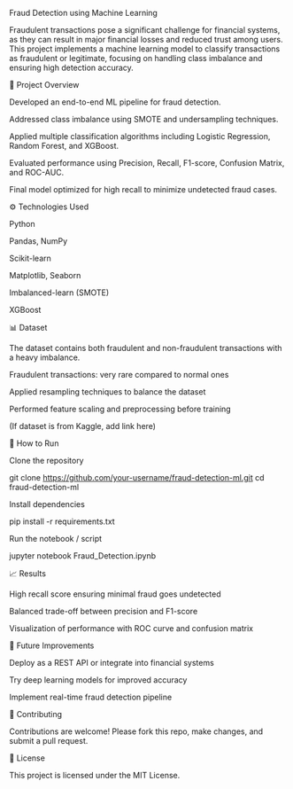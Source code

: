 Fraud Detection using Machine Learning

Fraudulent transactions pose a significant challenge for financial systems, as they can result in major financial losses and reduced trust among users. This project implements a machine learning model to classify transactions as fraudulent or legitimate, focusing on handling class imbalance and ensuring high detection accuracy.

📌 Project Overview

Developed an end-to-end ML pipeline for fraud detection.

Addressed class imbalance using SMOTE and undersampling techniques.

Applied multiple classification algorithms including Logistic Regression, Random Forest, and XGBoost.

Evaluated performance using Precision, Recall, F1-score, Confusion Matrix, and ROC-AUC.

Final model optimized for high recall to minimize undetected fraud cases.

⚙️ Technologies Used

Python

Pandas, NumPy

Scikit-learn

Matplotlib, Seaborn

Imbalanced-learn (SMOTE)

XGBoost

📊 Dataset

The dataset contains both fraudulent and non-fraudulent transactions with a heavy imbalance.

Fraudulent transactions: very rare compared to normal ones

Applied resampling techniques to balance the dataset

Performed feature scaling and preprocessing before training

(If dataset is from Kaggle, add link here)

🚀 How to Run

Clone the repository

git clone https://github.com/your-username/fraud-detection-ml.git
cd fraud-detection-ml


Install dependencies

pip install -r requirements.txt


Run the notebook / script

jupyter notebook Fraud_Detection.ipynb

📈 Results

High recall score ensuring minimal fraud goes undetected

Balanced trade-off between precision and F1-score

Visualization of performance with ROC curve and confusion matrix

🔮 Future Improvements

Deploy as a REST API or integrate into financial systems

Try deep learning models for improved accuracy

Implement real-time fraud detection pipeline

🤝 Contributing

Contributions are welcome! Please fork this repo, make changes, and submit a pull request.

📜 License

This project is licensed under the MIT License.
